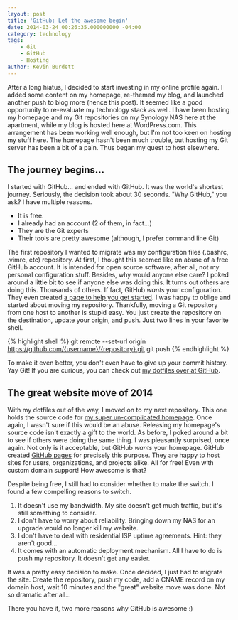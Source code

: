 ```yaml
---
layout: post
title: 'GitHub: Let the awesome begin'
date: 2014-03-24 00:26:35.000000000 -04:00
category: technology
tags:
    - Git
    - GitHub
    - Hosting
author: Kevin Burdett
---
```

After a long hiatus, I decided to start investing in my online profile again. I added some content on my homepage, re-themed my blog, and launched another push to blog more (hence this post). It seemed like a good opportunity to re-evaluate my technology stack as well. I have been hosting my homepage and my Git repositories on my Synology NAS here at the apartment, while my blog is hosted here at WordPress.com. This arrangement has been working well enough, but I'm not too keen on hosting my stuff here. The homepage hasn't been much trouble, but hosting my Git server has been a bit of a pain. Thus began my quest to host elsewhere.

## The journey begins...

I started with GitHub... and ended with GitHub. It was the world's shortest journey. Seriously, the decision took about 30 seconds. "Why GitHub," you ask? I have multiple reasons.

*   It is free.
*   I already had an account (2 of them, in fact...)
*   They are the Git experts
*   Their tools are pretty awesome (although, I prefer command line Git)

The first repository I wanted to migrate was my configuration files (.bashrc, .vimrc, etc) repository. At first, I thought this seemed like an abuse of a free GitHub account. It is intended for open source software, after all, not my personal configuration stuff. Besides, why would anyone else care? I poked around a little bit to see if anyone else was doing this. It turns out others are doing this. Thousands of others. If fact, GitHub _wants_ your configuration. They even created [a page to help you get started](http://dotfiles.github.io/). I was happy to oblige and started about moving my repository. Thankfully, moving a Git repository from one host to another is stupid easy. You just create the repository on the destination, update your origin, and push. Just two lines in your favorite shell.

{% highlight shell %}
git remote --set-url origin https://github.com/{username}/{repository}.git
git push
{% endhighlight %}

To make it even better, you don't even have to give up your commit history. Yay Git! If you are curious, you can check out [my dotfiles over at GitHub](https://github.com/kburdett/dotfiles).

## The great website move of 2014

With my dotfiles out of the way, I moved on to my next repository. This one holds the source code for [my super un-complicated homepage](http://www.kevinburdett.com). Once again, I wasn't sure if this would be an abuse. Releasing my homepage's source code isn't exactly a gift to the world. As before, I poked around a bit to see if others were doing the same thing. I was pleasantly surprised, once again. Not only is it acceptable, but GitHub _wants_ your homepage. GitHub created [GitHub pages](http://pages.github.com/) for precisely this purpose. They are happy to host sites for users, organizations, and projects alike. All for free! Even with custom domain support! How awesome is that?

Despite being free, I still had to consider whether to make the switch. I found a few compelling reasons to switch.

1.  It doesn't use my bandwidth. My site doesn't get much traffic, but it's still something to consider.
2.  I don't have to worry about reliability. Bringing down my NAS for an upgrade would no longer kill my website.
3.  I don't have to deal with residential ISP uptime agreements. Hint: they aren't good...
4.  It comes with an automatic deployment mechanism. All I have to do is push my repository. It doesn't get any easier.

It was a pretty easy decision to make. Once decided, I just had to migrate the site. Create the repository, push my code, add a CNAME record on my domain host, wait 10 minutes and the "great" website move was done. Not so dramatic after all...

There you have it, two more reasons why GitHub is awesome :)
